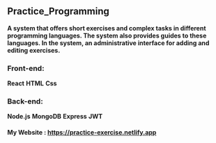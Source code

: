 ## Practice_Programming

**A system that offers short exercises and complex tasks in different programming languages.
The system also provides guides to these languages.
In the system, an administrative interface for adding and editing exercises.**

### Front-end:
**React**
**HTML**
**Css**

### Back-end:
**Node.js**
**MongoDB**
**Express**
**JWT**

#### My Website : https://practice-exercise.netlify.app

